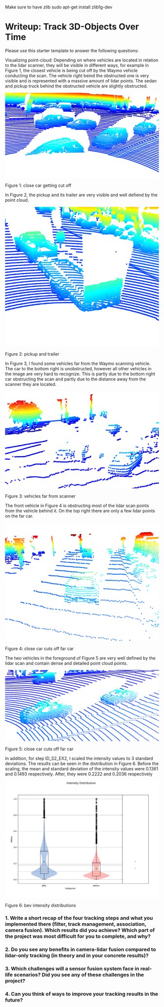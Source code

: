 Make sure to have zlib
sudo apt-get install zlib1g-dev

# Writeup: Track 3D-Objects Over Time

Please use this starter template to answer the following questions:

Visualizing point-cloud:
    Depending on where vehicles are located in relation to the lidar scanner, they will be visible in different ways, for example in Figure 1, the closest vehicle is being cut off by the Waymo vehicle conducting the scan. The vehicle right beind the obstructed one is very visible and is represented with a massive amount of lidar points. The sedan and pickup truck behind the obstructed vehicle are slightly obstructed. 
    
![Figure 1: close car getting cut off](images/figure1.png)

Figure 1: close car getting cut off

In Figure 2, the pickup and its trailer are very visible and well defiend by the point cloud. 

![Figure 2: pickup and trailer](images/figure2.png)

Figure 2: pickup and trailer

In Figure 3, I found some vehicles far from the Waymo scanning vehicle. The car to the bottom right is unobstructed, however all other vehicles in the image are very hard to recognize. This is partly due to the bottom right car obstructing the scan and partly due to the distance away from the scanner they are located.

![Figure 3: vehicles far from scanner](images/figure3.png)

Figure 3: vehicles far from scanner

The front vehicle in Figure 4 is obstructing most of the lidar scan points from the vehicle behind it. On the top right there are only a few lidar points on the far car.

![Figure 4: close car cuts off far car](images/figure4.png)

Figure 4: close car cuts off far car

The two vehicles in the foreground of Figure 5 are very well defined by the lidar scan and contain dense and detailed point cloud points.

![Figure 5: close car cuts off far car](images/figure5.png)

Figure 5: close car cuts off far car

In addition, for step ID_S2_EX2, I scaled the intensity values to 3 standard deviations. The results can be seen in the distribution in Figure 6. Before the scaling, the mean and standard deviation of the intensity values were 0.1361 and 0.1493 respectively. After, they were 0.2222 and 0.2036 respectively

![Figure 6: bev intensity distributions](images/figure6.png)

Figure 6: bev intensity distributions



### 1. Write a short recap of the four tracking steps and what you implemented there (filter, track management, association, camera fusion). Which results did you achieve? Which part of the project was most difficult for you to complete, and why?



### 2. Do you see any benefits in camera-lidar fusion compared to lidar-only tracking (in theory and in your concrete results)? 


### 3. Which challenges will a sensor fusion system face in real-life scenarios? Did you see any of these challenges in the project?


### 4. Can you think of ways to improve your tracking results in the future?

